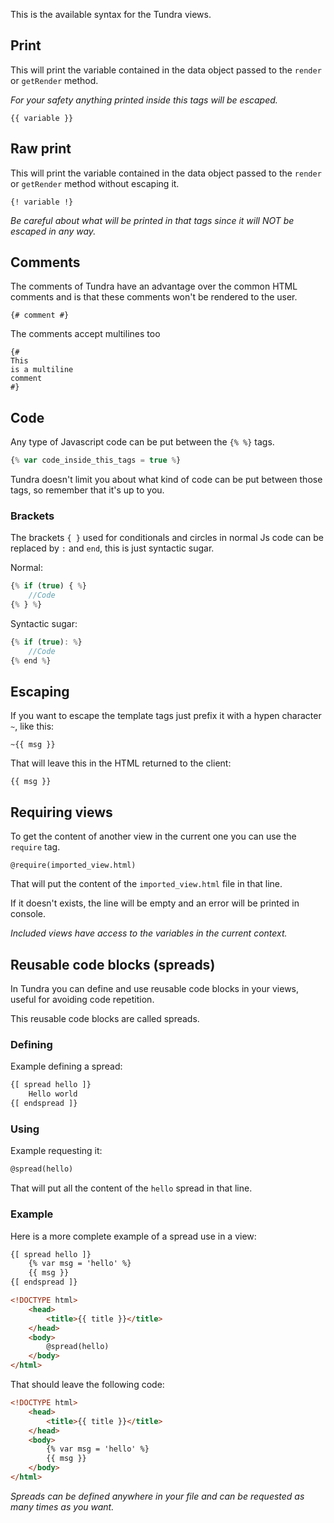 This is the available syntax for the Tundra views.

## Print

This will print the variable contained in the data object passed to the `render` or `getRender` method.

_For your safety anything printed inside this tags will be escaped._

```
{{ variable }}
```

## Raw print

This will print the variable contained in the data object passed to the `render` or `getRender` method without escaping it.

```
{! variable !}
```

_Be careful about what will be printed in that tags since it will NOT be escaped in any way._

## Comments

The comments of Tundra have an advantage over the common HTML comments and is that these comments won't be rendered to the user.

```
{# comment #}
```

The comments accept multilines too

```
{#
This
is a multiline
comment
#}
```

## Code

Any type of Javascript code can be put between the `{% %}` tags.

```js
{% var code_inside_this_tags = true %}
```

Tundra doesn't limit you about what kind of code can be put between those tags, so remember that it's up to you.

### Brackets

The brackets `{ }` used for conditionals and circles in normal Js code can be replaced by `:` and `end`, this is just syntactic sugar.

Normal:
```js
{% if (true) { %}
    //Code
{% } %}
```

Syntactic sugar:
```js
{% if (true): %}
    //Code
{% end %}
```

## Escaping

If you want to escape the template tags just prefix it with a hypen character `~`, like this:

```
~{{ msg }}
```

That will leave this in the HTML returned to the client:

```
{{ msg }}
```

## Requiring views

To get the content of another view in the current one you can use the `require` tag.

```
@require(imported_view.html)
```

That will put the content of the `imported_view.html` file in that line.

If it doesn't exists, the line will be empty and an error will be printed in console.

*Included views have access to the variables in the current context.*

## Reusable code blocks (spreads)

In Tundra you can define and use reusable code blocks in your views, useful for avoiding code repetition.

This reusable code blocks are called spreads.

### Defining

Example defining a spread:

```html
{[ spread hello ]}
    Hello world
{[ endspread ]}
```

### Using

Example requesting it:

```html
@spread(hello)
```

That will put all the content of the `hello` spread in that line.

### Example

Here is a more complete example of a spread use in a view:

```html
{[ spread hello ]}
    {% var msg = 'hello' %}
    {{ msg }}
{[ endspread ]}

<!DOCTYPE html>
    <head>
        <title>{{ title }}</title>
    </head>
    <body>
        @spread(hello)
    </body>
</html>
```

That should leave the following code:

```html
<!DOCTYPE html>
    <head>
        <title>{{ title }}</title>
    </head>
    <body>
        {% var msg = 'hello' %}
        {{ msg }}
    </body>
</html>
```

_Spreads can be defined anywhere in your file and can be requested as many times as you want._
